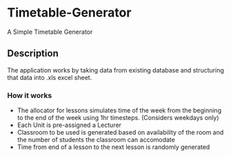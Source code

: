 # Timetable-Generator
A Simple Timetable Generator

## Description
The application works by taking data from existing database and structuring that data into .xls excel sheet.

### How it works
- The allocator for lessons simulates time of the week from the beginning to the end of the week using 1hr timesteps. (Considers weekdays only)
- Each Unit is pre-assigned a Lecturer
- Classroom to be used is generated based on availability of the room and the number of students the classroom can accomodate
- Time from end of a lesson to the next lesson is randomly generated
